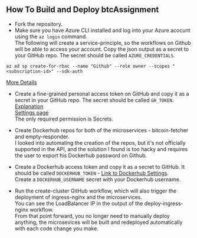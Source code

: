 
How To Build and Deploy btcAssignment
---
- Fork the repository.
- Make sure you have Azure CLI installed and log into your Azure acocunt using the `az login` command.  
The following will create a service-principle, so the workflows on Github will be able to access your account.
Copy the json output as a secret to your GitHub repo. The secret should be called `AZURE_CREDENTIALS`.  
```
az ad sp create-for-rbac --name "Github" --role owner --scopes "<subscription-id>" --sdk-auth
```
[More Details](https://learn.microsoft.com/en-us/azure/developer/github/connect-from-azure?tabs=azure-cli%2Clinux)

- Create a fine-grained personal access token on GitHub and copy it as a secret in your GitHub repo. The secret should be called `GH_TOKEN`.  
[Explanation](https://docs.github.com/en/authentication/keeping-your-account-and-data-secure/creating-a-personal-access-token)  
[Settings page](https://github.com/settings/personal-access-tokens/new)  
The only required permission is Secrets.

- Create Dockerhub repos for both of the microservices -  bitcoin-fetcher and empty-responder.  
I looked into automating the creation of the repos, but it's not officially supported in the API, and the solution I found is too hacky and requires the user to export his Dockerhub password on Github.
- Create a Dockerhub access token and copy it as a secret to GitHub. It should be called `DOCKERHUB_TOKEN` - [Link to Dockerhub Settings](https://hub.docker.com/settings/security).  
Create a `DOCKERHUB_USERNAME` secret with your Dockerhub username.
- Run the create-cluster GitHub workflow, which will also trigger the deployment of ingress-nginx and the microservices.  
You can see the LoadBalancer IP in the output of the deploy-ingress-nginx workflow.  
From that point forward, you no longer need to manually deploy anything, the microsevices will be built and redeployed automatically with each code change you make.
